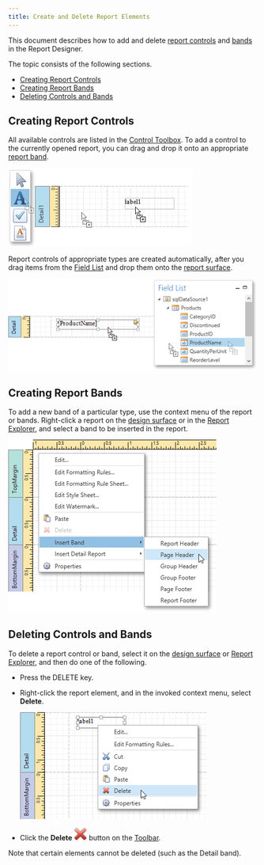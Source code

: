 ```yaml
---
title: Create and Delete Report Elements
---
```

This document describes how to add and delete [report controls](../../../../../../interface-elements-for-desktop/articles/report-designer/report-designer-for-wpf/report-elements/report-controls.md) and [bands](../../../../../../interface-elements-for-desktop/articles/report-designer/report-designer-for-wpf/report-elements/report-bands.md) in the Report Designer.

The topic consists of the following sections.
* [Creating Report Controls](#createcontrols)
* [Creating Report Bands](#createbands)
* [Deleting Controls and Bands](#delete)

<a name="createcontrols"/>

## Creating Report Controls
All available controls are listed in the [Control Toolbox](../../../../../../interface-elements-for-desktop/articles/report-designer/report-designer-for-wpf/interface-elements/control-toolbox.md). To add a control to the currently opened report, you can drag and drop it onto an appropriate [report band](../../../../../../interface-elements-for-desktop/articles/report-designer/report-designer-for-wpf/report-elements/report-bands.md).

![WPFDesigner_DragAndDropItemFromToolbox](../../../../../images/Img120304.png)

Report controls of appropriate types are created automatically, after you drag items from the [Field List](../../../../../../interface-elements-for-desktop/articles/report-designer/report-designer-for-wpf/interface-elements/field-list.md) and drop them onto the [report surface](../../../../../../interface-elements-for-desktop/articles/report-designer/report-designer-for-wpf/interface-elements/design-surface.md).

![EUD_WpfReportDesigner_BindControls_2](../../../../../images/Img123705.png)

<a name="createbands"/>

## Creating Report Bands
To add a new band of a particular type, use the context menu of the report or bands. Right-click a report on the [design surface](../../../../../../interface-elements-for-desktop/articles/report-designer/report-designer-for-wpf/interface-elements/design-surface.md) or in the [Report Explorer](../../../../../../interface-elements-for-desktop/articles/report-designer/report-designer-for-wpf/interface-elements/report-explorer.md), and select a band to be inserted in the report.

![EUD_WpfReportDesigner_CreateBand](../../../../../images/Img123817.png)

<a name="delete"/>

## Deleting Controls and Bands
To delete a report control or band, select it on the [design surface](../../../../../../interface-elements-for-desktop/articles/report-designer/report-designer-for-wpf/interface-elements/design-surface.md) or [Report Explorer](../../../../../../interface-elements-for-desktop/articles/report-designer/report-designer-for-wpf/interface-elements/report-explorer.md), and then do one of the following.
* Press the DELETE key.
* Right-click the report element, and in the invoked context menu, select **Delete**.
	
	![EUD_WpfReportDesigner_DeleteControl](../../../../../images/Img123818.png)
* Click the **Delete** ![WPFDesigner_Toolbar_DeleteIcon](../../../../../images/Img120139.png) button on the [Toolbar](../../../../../../interface-elements-for-desktop/articles/report-designer/report-designer-for-wpf/interface-elements/toolbar.md).

Note that certain elements cannot be deleted (such as the Detail band).